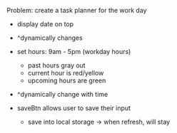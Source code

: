 Problem: create a task planner for the work day

- display date on top
- ^dynamically changes


- set hours: 9am - 5pm (workday hours)
    - past hours gray out
    - current hour is red/yellow
    - upcoming hours are green
- ^dynamically change with time 



- saveBtn allows user to save their input
    - save into local storage -> when refresh, will stay



